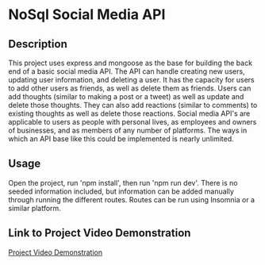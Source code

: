 # NoSql Social Media API
 
## Description
 
This project uses express and mongoose as the base for building the back end of a basic social media API. The API can handle creating new users, updating user information, and deleting a user. It has the capacity for users to add other users as friends, as well as delete them as friends. Users can add thoughts (similar to making a post or a tweet) as well as update and delete those thoughts. They can also add reactions (similar to comments) to existing thoughts as well as delete those reactions. Social media API's are applicable to users as people with personal lives, as employees and owners of businesses, and as members of any number of platforms. The ways in which an API base like this could be implemented is nearly unlimited. 
 
## Usage
 
Open the project, run 'npm install', then run 'npm run dev'. There is no seeded information included, but information can be added manually through running the different routes.
Routes can be run using Insomnia or a similar platform.
 
 
## Link to Project Video Demonstration
 
[Project Video Demonstration]()
